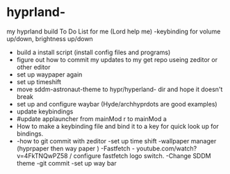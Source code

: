 # hyprland-
my hyprland build 
To Do List for me (Lord help me)
-keybinding for volume up/down, brightness up/down
- build a install script (install config files and programs)
- figure out how to commit my updates to my get repo useing zeditor or other editor
- set up waypaper again 
- set up timeshift
- move sddm-astronaut-theme to hypr/hyperland- dir and hope it doesn't break
- set up and configure waybar (Hyde/archhyprdots are good examples)
- update keybindings
-   #update applauncher from mainMod r to mainMod a
- How to make a keybinding file and bind it to a key for quick look up for bindings. 
- -how to git commit with zeditor 
-set up time shift 
-wallpaper manager  (hyprpaper then way paper )
-Fastfetch - youtube.com/watch?v=4FkTNQwPZ58 / configure fastfetch logo switch. 
-Change SDDM theme 
-git commit 
-set up way bar 
